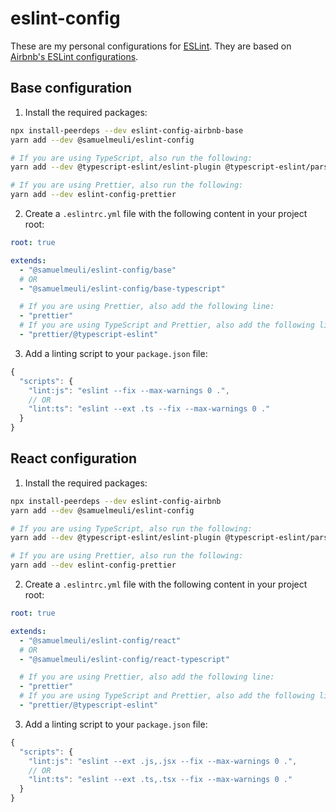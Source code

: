 # eslint-config

These are my personal configurations for [ESLint](https://github.com/eslint/eslint). They are based on [Airbnb's ESLint configurations](https://github.com/airbnb/javascript).

## Base configuration

1. Install the required packages:

```sh
npx install-peerdeps --dev eslint-config-airbnb-base
yarn add --dev @samuelmeuli/eslint-config

# If you are using TypeScript, also run the following:
yarn add --dev @typescript-eslint/eslint-plugin @typescript-eslint/parser

# If you are using Prettier, also run the following:
yarn add --dev eslint-config-prettier
```

2. Create a `.eslintrc.yml` file with the following content in your project root:

```yml
root: true

extends:
  - "@samuelmeuli/eslint-config/base"
  # OR
  - "@samuelmeuli/eslint-config/base-typescript"

  # If you are using Prettier, also add the following line:
  - "prettier"
  # If you are using TypeScript and Prettier, also add the following line:
  - "prettier/@typescript-eslint"
```

3. Add a linting script to your `package.json` file:

```js
{
  "scripts": {
    "lint:js": "eslint --fix --max-warnings 0 .",
    // OR
    "lint:ts": "eslint --ext .ts --fix --max-warnings 0 ."
  }
}
```

## React configuration

1. Install the required packages:

```sh
npx install-peerdeps --dev eslint-config-airbnb
yarn add --dev @samuelmeuli/eslint-config

# If you are using TypeScript, also run the following:
yarn add --dev @typescript-eslint/eslint-plugin @typescript-eslint/parser

# If you are using Prettier, also run the following:
yarn add --dev eslint-config-prettier
```

2. Create a `.eslintrc.yml` file with the following content in your project root:

```yml
root: true

extends:
  - "@samuelmeuli/eslint-config/react"
  # OR
  - "@samuelmeuli/eslint-config/react-typescript"

  # If you are using Prettier, also add the following line:
  - "prettier"
  # If you are using TypeScript and Prettier, also add the following line:
  - "prettier/@typescript-eslint"
```

3. Add a linting script to your `package.json` file:

```js
{
  "scripts": {
    "lint:js": "eslint --ext .js,.jsx --fix --max-warnings 0 .",
    // OR
    "lint:ts": "eslint --ext .ts,.tsx --fix --max-warnings 0 ."
  }
}
```
